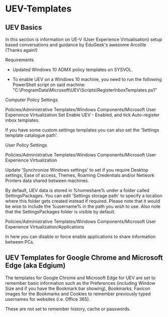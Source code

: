 # UEV-Templates

## UEV Basics

In this section is information on UE-V (User Experience Virtualisation) setup based conversations and guidance by EduGeek's awesome Arcolite (Thanks again!)

Requirements

- Updated Windows 10 ADMX policy templates on SYSVOL.

- To enable UEV on a Windows 10 machine, you need to run the following PowerShell script on said machine:
"C:\ProgramData\Microsoft\UEV\Scripts\RegisterInboxTemplates.ps1"

Computer Policy Settings

Policies/Administrative Templates/Windows Components/Microsoft User Experience Virtualization
Set Enable UEV - Enabled, and tick Auto-register inbox templates.

If you have some custom settings templates you can also set the 'Settings template catalogue path'.

User Policy Settings

Policies/Administrative Templates/Windows Components/Microsoft User Experience Virtualization

Update 'Synchronize Windows settings' to set if you require Desktop settings, Ease of access, Themes, Roaming Credentials and/or Network Printers data shared between machines.

By default, UEV data is stored in %homeshare% under a folder called SettingsPackages. You can edit 'Settings storage path' to specify a location where this folder gets created instead if required. Please note that it would be wise to include the %username% in the path you wish to use. Also note that the SettingsPackages folder is visible by default.

Policies/Administrative Templates/Windows Components/Microsoft User Experience Virtualization/Applications

In here you can disable or force enable applications to share information between PCs.

## UEV Templates for Google Chrome and Microsoft Edge (aka Edgium)

The templates for Google Chrome and Microsoft Edge for UEV are set to remember basic information such as the Preferences (including Window Size and if you have the Bookmark bar showing), Bookmarks, Favicon images for the Bookmarks and Cookies to remember previously typed usernames for websites (i.e. Office 365).

These are not set to remember history, cache or passwords.
